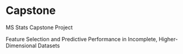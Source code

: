 # Capstone
MS Stats Capstone Project

Feature Selection and Predictive Performance in Incomplete, Higher-Dimensional Datasets
